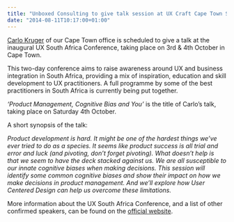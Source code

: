 ```yaml
---
title: "Unboxed Consulting to give talk session at UX Craft Cape Town South Africa"
date: "2014-08-11T10:17:00+01:00"
---
```


<p><a href="/people#carlo-kruger">Carlo Kruger</a> of our Cape Town office is scheduled to give a talk at the inaugural UX South Africa Conference, taking place on 3rd &amp; 4th October in Cape Town.</p>

<p>This two-day conference aims to raise awareness around UX and business integration in South Africa, providing a mix of inspiration, education and skill development to UX practitioners. A full programme by some of the best practitioners in South Africa is currently being put together. </p>

<p><i>‘Product Management, Cognitive Bias and You’</i> is the title of Carlo’s talk, taking place on Saturday 4th October. </p>

<p>A short synopsis of the talk:</p>

<p><i>Product development is hard. It might be one of the hardest things we’ve ever tried to do as a species. It seems like product success is all trial and error and luck (and pivoting, don’t forget pivoting). What doesn’t help is that we seem to have the deck stacked against us. We are all susceptible to our innate cognitive biases when making decisions. This session will identify some common cognitive biases and show their impact on how we make decisions in product management. And we’ll explore how User Centered Design can help us overcome these limitations.</i></p>

<p>More information about the UX South Africa Conference, and a list of other confirmed speakers, can be found on the <a href="http://www.uxsouthafrica.com/#home">official website</a>.</p>

